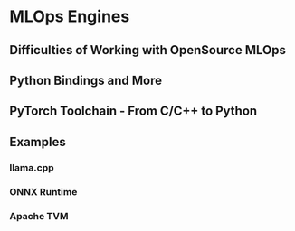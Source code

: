 # MLOps Engines

## Difficulties of Working with OpenSource MLOps

## Python Bindings and More

## PyTorch Toolchain - From C/C++ to Python

## Examples

### llama.cpp

### ONNX Runtime

### Apache TVM
